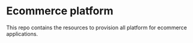 # Ecommerce platform
This repo contains the resources to provision all platform for ecommerce applications.